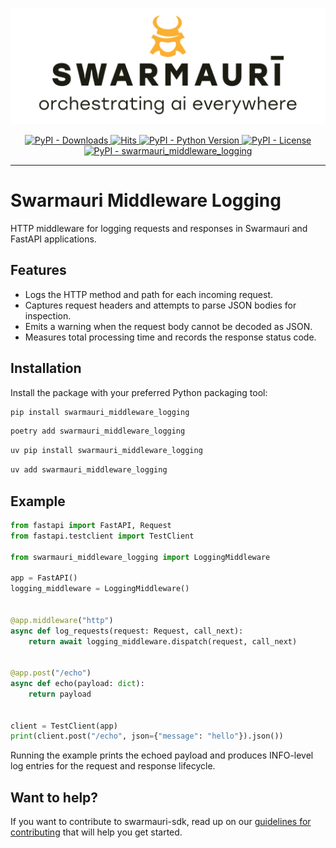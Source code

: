![Swarmauri Logo](https://github.com/swarmauri/swarmauri-sdk/blob/3d4d1cfa949399d7019ae9d8f296afba773dfb7f/assets/swarmauri.brand.theme.svg)

<p align="center">
    <a href="https://pypi.org/project/swarmauri_middleware_logging/">
        <img src="https://img.shields.io/pypi/dm/swarmauri_middleware_logging" alt="PyPI - Downloads"/>
    </a>
    <a href="https://hits.sh/github.com/swarmauri/swarmauri-sdk/tree/master/pkgs/standards/swarmauri_middleware_logging/">
        <img alt="Hits" src="https://hits.sh/github.com/swarmauri/swarmauri-sdk/tree/master/pkgs/standards/swarmauri_middleware_logging.svg"/>
    </a>
    <a href="https://pypi.org/project/swarmauri_middleware_logging/">
        <img src="https://img.shields.io/pypi/pyversions/swarmauri_middleware_logging" alt="PyPI - Python Version"/>
    </a>
    <a href="https://pypi.org/project/swarmauri_middleware_logging/">
        <img src="https://img.shields.io/pypi/l/swarmauri_middleware_logging" alt="PyPI - License"/>
    </a>
    <a href="https://pypi.org/project/swarmauri_middleware_logging/">
        <img src="https://img.shields.io/pypi/v/swarmauri_middleware_logging?label=swarmauri_middleware_logging&color=green" alt="PyPI - swarmauri_middleware_logging"/>
    </a>
</p>

---

# Swarmauri Middleware Logging

HTTP middleware for logging requests and responses in Swarmauri and FastAPI applications.

## Features

- Logs the HTTP method and path for each incoming request.
- Captures request headers and attempts to parse JSON bodies for inspection.
- Emits a warning when the request body cannot be decoded as JSON.
- Measures total processing time and records the response status code.

## Installation

Install the package with your preferred Python packaging tool:

```bash
pip install swarmauri_middleware_logging
```

```bash
poetry add swarmauri_middleware_logging
```

```bash
uv pip install swarmauri_middleware_logging
```

```bash
uv add swarmauri_middleware_logging
```

## Example

```python
from fastapi import FastAPI, Request
from fastapi.testclient import TestClient

from swarmauri_middleware_logging import LoggingMiddleware

app = FastAPI()
logging_middleware = LoggingMiddleware()


@app.middleware("http")
async def log_requests(request: Request, call_next):
    return await logging_middleware.dispatch(request, call_next)


@app.post("/echo")
async def echo(payload: dict):
    return payload


client = TestClient(app)
print(client.post("/echo", json={"message": "hello"}).json())
```

Running the example prints the echoed payload and produces INFO-level log entries for the request and response lifecycle.

## Want to help?

If you want to contribute to swarmauri-sdk, read up on our [guidelines for contributing](https://github.com/swarmauri/swarmauri-sdk/blob/master/CONTRIBUTING.md) that will help you get started.
